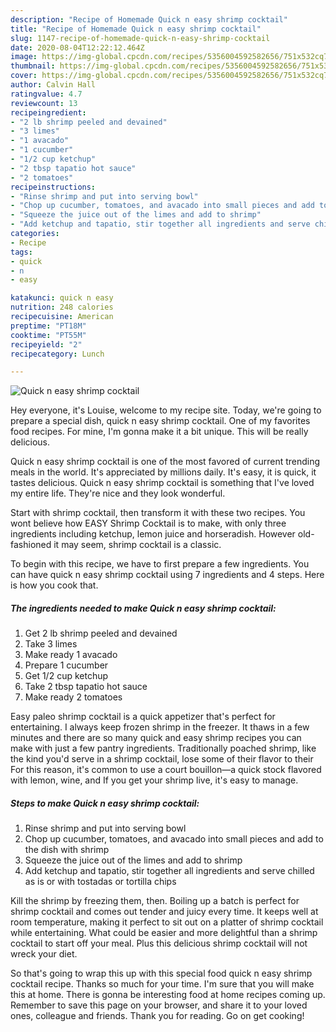 ```yaml
---
description: "Recipe of Homemade Quick n easy shrimp cocktail"
title: "Recipe of Homemade Quick n easy shrimp cocktail"
slug: 1147-recipe-of-homemade-quick-n-easy-shrimp-cocktail
date: 2020-08-04T12:22:12.464Z
image: https://img-global.cpcdn.com/recipes/5356004592582656/751x532cq70/quick-n-easy-shrimp-cocktail-recipe-main-photo.jpg
thumbnail: https://img-global.cpcdn.com/recipes/5356004592582656/751x532cq70/quick-n-easy-shrimp-cocktail-recipe-main-photo.jpg
cover: https://img-global.cpcdn.com/recipes/5356004592582656/751x532cq70/quick-n-easy-shrimp-cocktail-recipe-main-photo.jpg
author: Calvin Hall
ratingvalue: 4.7
reviewcount: 13
recipeingredient:
- "2 lb shrimp peeled and devained"
- "3 limes"
- "1 avacado"
- "1 cucumber"
- "1/2 cup ketchup"
- "2 tbsp tapatio hot sauce"
- "2 tomatoes"
recipeinstructions:
- "Rinse shrimp and put into serving bowl"
- "Chop up cucumber, tomatoes, and avacado into small pieces and add to the dish with shrimp"
- "Squeeze the juice out of the limes and add to shrimp"
- "Add ketchup and tapatio, stir together all ingredients and serve chilled as is or with tostadas or tortilla chips"
categories:
- Recipe
tags:
- quick
- n
- easy

katakunci: quick n easy 
nutrition: 248 calories
recipecuisine: American
preptime: "PT18M"
cooktime: "PT55M"
recipeyield: "2"
recipecategory: Lunch

---
```



![Quick n easy shrimp cocktail](https://img-global.cpcdn.com/recipes/5356004592582656/751x532cq70/quick-n-easy-shrimp-cocktail-recipe-main-photo.jpg)

Hey everyone, it's Louise, welcome to my recipe site. Today, we're going to prepare a special dish, quick n easy shrimp cocktail. One of my favorites food recipes. For mine, I'm gonna make it a bit unique. This will be really delicious.

Quick n easy shrimp cocktail is one of the most favored of current trending meals in the world. It's appreciated by millions daily. It's easy, it is quick, it tastes delicious. Quick n easy shrimp cocktail is something that I've loved my entire life. They're nice and they look wonderful.

Start with shrimp cocktail, then transform it with these two recipes. You wont believe how EASY Shrimp Cocktail is to make, with only three ingredients including ketchup, lemon juice and horseradish. However old-fashioned it may seem, shrimp cocktail is a classic.


To begin with this recipe, we have to first prepare a few ingredients. You can have quick n easy shrimp cocktail using 7 ingredients and 4 steps. Here is how you cook that.

<!--inarticleads1-->

##### The ingredients needed to make Quick n easy shrimp cocktail:

1. Get 2 lb shrimp peeled and devained
1. Take 3 limes
1. Make ready 1 avacado
1. Prepare 1 cucumber
1. Get 1/2 cup ketchup
1. Take 2 tbsp tapatio hot sauce
1. Make ready 2 tomatoes


Easy paleo shrimp cocktail is a quick appetizer that&#39;s perfect for entertaining. I always keep frozen shrimp in the freezer. It thaws in a few minutes and there are so many quick and easy shrimp recipes you can make with just a few pantry ingredients. Traditionally poached shrimp, like the kind you&#39;d serve in a shrimp cocktail, lose some of their flavor to their For this reason, it&#39;s common to use a court bouillon—a quick stock flavored with lemon, wine, and If you get your shrimp live, it&#39;s easy to manage. 

<!--inarticleads2-->

##### Steps to make Quick n easy shrimp cocktail:

1. Rinse shrimp and put into serving bowl
1. Chop up cucumber, tomatoes, and avacado into small pieces and add to the dish with shrimp
1. Squeeze the juice out of the limes and add to shrimp
1. Add ketchup and tapatio, stir together all ingredients and serve chilled as is or with tostadas or tortilla chips


Kill the shrimp by freezing them, then. Boiling up a batch is perfect for shrimp cocktail and comes out tender and juicy every time. It keeps well at room temperature, making it perfect to sit out on a platter of shrimp cocktail while entertaining. What could be easier and more delightful than a shrimp cocktail to start off your meal. Plus this delicious shrimp cocktail will not wreck your diet. 

So that's going to wrap this up with this special food quick n easy shrimp cocktail recipe. Thanks so much for your time. I'm sure that you will make this at home. There is gonna be interesting food at home recipes coming up. Remember to save this page on your browser, and share it to your loved ones, colleague and friends. Thank you for reading. Go on get cooking!
